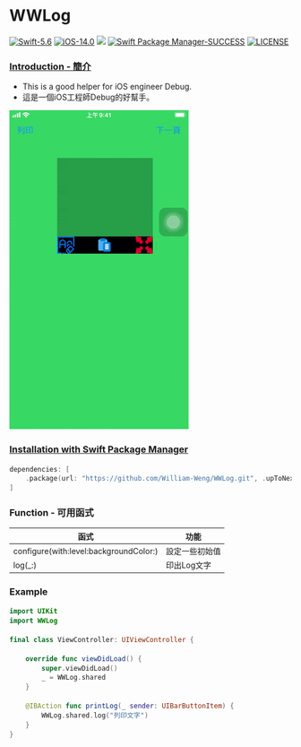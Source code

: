 # WWLog
[![Swift-5.6](https://img.shields.io/badge/Swift-5.6-orange.svg?style=flat)](https://developer.apple.com/swift/) [![iOS-14.0](https://img.shields.io/badge/iOS-14.0-pink.svg?style=flat)](https://developer.apple.com/swift/) ![](https://img.shields.io/github/v/tag/William-Weng/WWLog) [![Swift Package Manager-SUCCESS](https://img.shields.io/badge/Swift_Package_Manager-SUCCESS-blue.svg?style=flat)](https://developer.apple.com/swift/) [![LICENSE](https://img.shields.io/badge/LICENSE-MIT-yellow.svg?style=flat)](https://developer.apple.com/swift/)

### [Introduction - 簡介](https://swiftpackageindex.com/William-Weng)
- This is a good helper for iOS engineer Debug.
- 這是一個iOS工程師Debug的好幫手。

![](Example.gif)

### [Installation with Swift Package Manager](https://medium.com/彼得潘的-swift-ios-app-開發問題解答集/使用-spm-安裝第三方套件-xcode-11-新功能-2c4ffcf85b4b)
```swift
dependencies: [
    .package(url: "https://github.com/William-Weng/WWLog.git", .upToNextMajor(from: "1.1.0"))
]
```

### Function - 可用函式
|函式|功能|
|-|-|
|configure(with:level:backgroundColor:)|設定一些初始值|
|log(_:)|印出Log文字|

### Example
```swift
import UIKit
import WWLog

final class ViewController: UIViewController {

    override func viewDidLoad() {
        super.viewDidLoad()
        _ = WWLog.shared
    }
    
    @IBAction func printLog(_ sender: UIBarButtonItem) {
        WWLog.shared.log("列印文字")
    }
}
```
